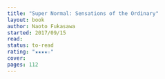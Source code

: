 ```yaml
---
title: "Super Normal: Sensations of the Ordinary"
layout: book
author: Naoto Fukasawa
started: 2017/09/15
read: 
status: to-read
rating: "★★★★☆"
cover: 
pages: 112
---
```

